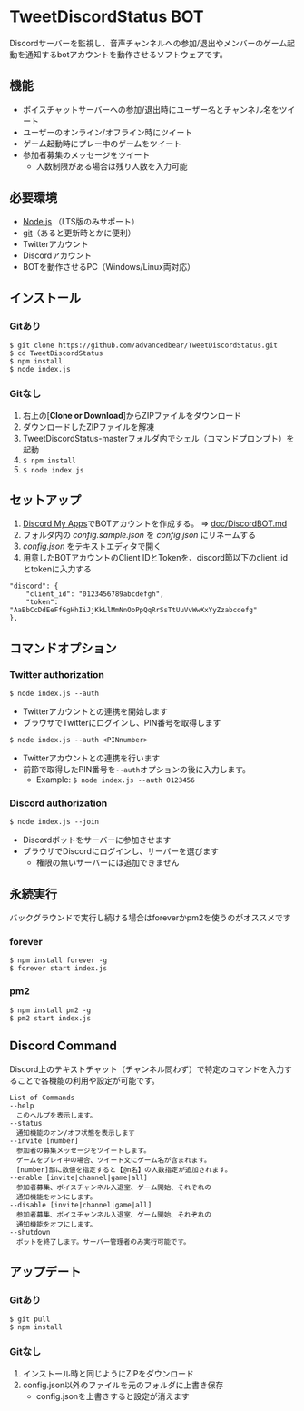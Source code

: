 # TweetDiscordStatus BOT
Discordサーバーを監視し、音声チャンネルへの参加/退出やメンバーのゲーム起動を通知するbotアカウントを動作させるソフトウェアです。  

## 機能
- ボイスチャットサーバーへの参加/退出時にユーザー名とチャンネル名をツイート
- ユーザーのオンライン/オフライン時にツイート
- ゲーム起動時にプレー中のゲームをツイート
- 参加者募集のメッセージをツイート
    - 人数制限がある場合は残り人数を入力可能

## 必要環境
- [Node.js](https://nodejs.org/ja/) （LTS版のみサポート）
- [git](https://git-scm.com/)（あると更新時とかに便利）
- Twitterアカウント
- Discordアカウント
- BOTを動作させるPC（Windows/Linux両対応）

## インストール
### Gitあり
```
$ git clone https://github.com/advancedbear/TweetDiscordStatus.git
$ cd TweetDiscordStatus
$ npm install
$ node index.js
```
### Gitなし
1. 右上の[**Clone or Download**]からZIPファイルをダウンロード
1. ダウンロードしたZIPファイルを解凍
1. TweetDiscordStatus-masterフォルダ内でシェル（コマンドプロンプト）を起動
1. `$ npm install`
1. `$ node index.js`

## セットアップ
1. [Discord My Apps](https://discordapp.com/developers/applications/me)でBOTアカウントを作成する。 => [doc/DiscordBOT.md](doc/DiscordBOT.md)
1. フォルダ内の *config.sample.json* を *config.json* にリネームする
1. *config.json* をテキストエディタで開く
1. 用意したBOTアカウントのClient IDとTokenを、discord節以下のclient_idとtokenに入力する
```
"discord": {
	"client_id": "0123456789abcdefgh",
	"token": "AaBbCcDdEeFfGgHhIiJjKkLlMmNnOoPpQqRrSsTtUuVvWwXxYyZzabcdefg"
},
```

## コマンドオプション
### Twitter authorization
`$ node index.js --auth`
- Twitterアカウントとの連携を開始します
- ブラウザでTwitterにログインし、PIN番号を取得します

`$ node index.js --auth <PINnumber>`
- Twitterアカウントとの連携を行います
- 前節で取得したPIN番号を`--auth`オプションの後に入力します。
    - Example: `$ node index.js --auth 0123456`

### Discord authorization
`$ node index.js --join`
- Discordボットをサーバーに参加させます
- ブラウザでDiscordにログインし、サーバーを選びます
    - 権限の無いサーバーには追加できません

## 永続実行
バックグラウンドで実行し続ける場合はforeverかpm2を使うのがオススメです
### forever
```
$ npm install forever -g
$ forever start index.js
```
### pm2
```
$ npm install pm2 -g
$ pm2 start index.js
```

## Discord Command
Discord上のテキストチャット（チャンネル問わず）で特定のコマンドを入力することで各機能の利用や設定が可能です。
```
List of Commands
--help
　このヘルプを表示します。
--status
　通知機能のオン/オフ状態を表示します
--invite [number]
　参加者の募集メッセージをツイートします。
　ゲームをプレイ中の場合、ツイート文にゲーム名が含まれます。
　[number]部に数値を指定すると【@n名】の人数指定が追加されます。
--enable [invite|channel|game|all]
　参加者募集、ボイスチャンネル入退室、ゲーム開始、それぞれの
　通知機能をオンにします。
--disable [invite|channel|game|all]
　参加者募集、ボイスチャンネル入退室、ゲーム開始、それぞれの
　通知機能をオフにします。
--shutdown
　ボットを終了します。サーバー管理者のみ実行可能です。
```

## アップデート
### Gitあり
```
$ git pull
$ npm install
```
### Gitなし
1. インストール時と同じようにZIPをダウンロード
2. config.json以外のファイルを元のフォルダに上書き保存
    - config.jsonを上書きすると設定が消えます